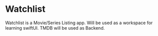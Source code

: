 # Watchlist

Watchlist is a Movie/Series Listing app. Will be used as a workspace for learning swiftUI. TMDB will be used as Backend. 
